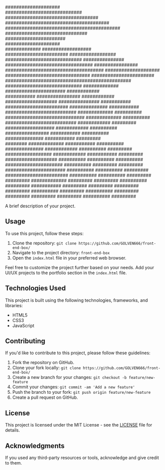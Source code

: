 ####################                                                       
############################                                               
##################################                                         
######################################                                     
##########################################                                 
                ##############################                             
                          ######################                           
                               ####################                        
#############                      ##################                      
#######################                #################                   
############################              ###############                  
################################           ################                
####################################     ####################              
       ############################### #######################             
                 ##############################################            
                       ############################ #############          
                           ######################     ############         
###########                    ################        ############        
###################              ###############        ###########        
#######################            ##############        ###########       
##########################           #############         ##########      
#############################          #############        ##########     
     ##########################          ############        #########     
               ##################         ############       ##########    
                  ################         ###########        ##########   
                      ##############        ###########        #########   
########                #############        ###########       ##########  
##############            ############        ##########        #########  
#################          ############       ###########       #########  
###################          ##########        ##########       ########## 
#####################         ##########        #########        ######### 
######################        ##########        ##########       ######### 
#######################        ##########       ##########       ######### 
#########  #############        #########        #########       ##########
#########     ###########       #########        #########        #########
#########       ##########       #########       ##########       #########
#########        #########       #########       ##########       #########

A brief description of your project.

## Usage

To use this project, follow these steps:

1. Clone the repository: `git clone https://github.com/GOLVEN666/front-end-box/`
2. Navigate to the project directory: `front-end-box`
3. Open the `index.html` file in your preferred web browser.

Feel free to customize the project further based on your needs. Add your UI/UX projects to the portfolio section in the `index.html` file.

## Technologies Used

This project is built using the following technologies, frameworks, and libraries:

- HTML5
- CSS3
- JavaScript

## Contributing

If you'd like to contribute to this project, please follow these guidelines:

1. Fork the repository on GitHub.
2. Clone your fork locally: `git clone https://github.com/GOLVEN666/front-end-box/`
3. Create a new branch for your changes: `git checkout -b feature/new-feature`
4. Commit your changes: `git commit -am 'Add a new feature'`
5. Push the branch to your fork: `git push origin feature/new-feature`
6. Create a pull request on GitHub.

## License

This project is licensed under the MIT License - see the [LICENSE](LICENSE) file for details.

## Acknowledgments

If you used any third-party resources or tools, acknowledge and give credit to them.
